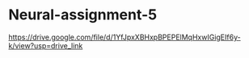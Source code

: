 # Neural-assignment-5
https://drive.google.com/file/d/1YfJpxXBHxpBPEPElMqHxwIGigEIf6y-k/view?usp=drive_link
